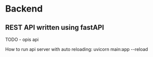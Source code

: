 # Backend
## REST API written using fastAPI

TODO - opis api


How to run api server with auto reloading:
uvicorn main:app --reload

